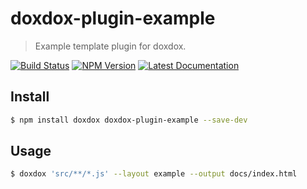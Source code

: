 # doxdox-plugin-example

> Example template plugin for doxdox.

[![Build Status](https://travis-ci.org/neogeek/doxdox-plugin-example.svg?branch=master)](https://travis-ci.org/neogeek/doxdox-plugin-example)
[![NPM Version](http://img.shields.io/npm/v/doxdox-plugin-example.svg?style=flat)](https://www.npmjs.org/package/doxdox-plugin-example)
[![Latest Documentation](https://doxdox.org/images/badge-flat.svg)](https://doxdox.org/neogeek/doxdox-plugin-example)

## Install

```bash
$ npm install doxdox doxdox-plugin-example --save-dev
```

## Usage

```bash
$ doxdox 'src/**/*.js' --layout example --output docs/index.html
```
